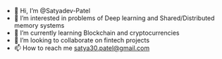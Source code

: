 - 👋 Hi, I’m @Satyadev-Patel
- 👀 I’m interested in problems of Deep learning and Shared/Distributed memory systems 
- 🌱 I’m currently learning Blockchain and cryptocurrencies
- 💞️ I’m looking to collaborate on fintech projects
- 📫 How to reach me satya30.patel@gmail.com

<!---
Satyadev-Patel/Satyadev-Patel is a ✨ special ✨ repository because its `README.md` (this file) appears on your GitHub profile.
You can click the Preview link to take a look at your changes.
--->
